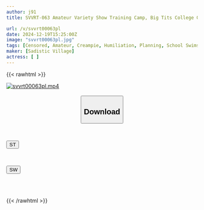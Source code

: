```yaml
---
author: j91
title: SVVRT-063 Amateur Variety Show Training Camp, Big Tits College Girl From The Swimming Club. Stripped Of Her Competitive Swimsuit And Nonstop Nipple Play From Behind. Sensitive Tits Are Relentlessly Attacked, Her Hips Twist And Her First Ever Nipple Incontinence Squirt!! If Her Horny Pussy Is Pounded Hard, Will She Readily Agree To Creampie?!

url: /v/svvrt00063pl
date: 2024-12-19T15:25:00Z
image: "svvrt00063pl.jpg"
tags: [Censored, Amateur, Creampie, Humiliation, Planning, School Swimsuit]
maker: [Sadistic Village]
actress: [ ]
---
```



{{< rawhtml >}}

<div class="video" data-videoid="QD4dmDA0q9fyxX">
    <a href="javascript:;">
        <img src="/v/svvrt00063pl/svvrt00063pl.jpg" width="WIDTH" height="HEIGHT" alt="svvrt00063pl.mp4" loading="lazy">
    </a>
</div>

<script type="text/javascript" src="https://j91.asia/asset/on-demand-st.js"></script>

<br>
  <link rel="stylesheet" href="https://j91.asia/asset/bs5.css">
  
  <center>
  <button class="btn btn-primary" type="button" data-bs-toggle="collapse" data-bs-target=".multi-collapse" aria-expanded="false" aria-controls="multiCollapseExample1 multiCollapseExample2"><h2>Download</h2></button></center>
</p>
<div class="row">
  <div class="col">
    <div class="collapse multi-collapse" id="multiCollapseExample1">
      <div class="card card-body">
	      	      <br>
<div class="buttons">  
<p><a href="/v/svvrt00063pl/st.html" target="_blank"><button class="btn-hover color-3"><i class="fa fa-download"></i> ST</button></a></p></div>
    </div>
  </div>
</div>
  <div class="col">
    <div class="collapse multi-collapse" id="multiCollapseExample2">
      <div class="card card-body">
	      <br>
<div class="buttons">
<p><a href="/v/svvrt00063pl/sw.html" target="_blank"><button class="btn-hover color-2"><i class="fa fa-download"></i> SW</button></a></p></div>
<br><br>
      </div>
    </div>
  </div>
</div>

{{< /rawhtml >}}